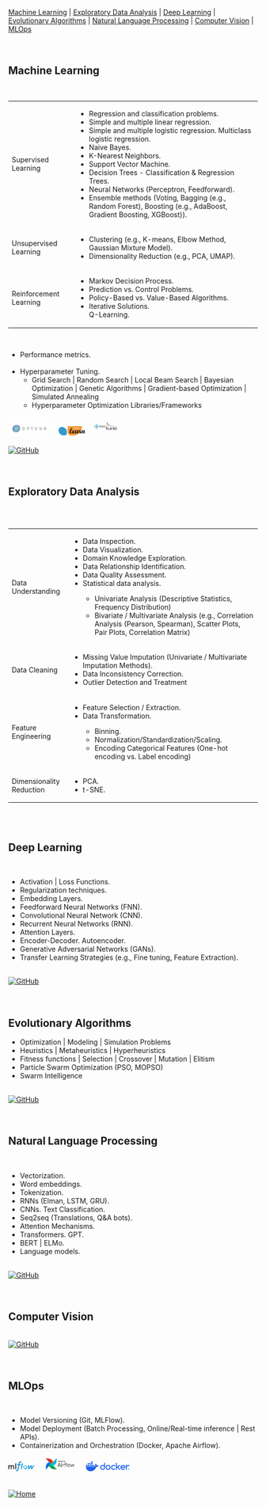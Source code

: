 [Machine Learning](#Machine-Learning) | [Exploratory Data Analysis](#Exploratory-Data-Analysis) | [Deep Learning](#Deep-Learning) | [Evolutionary Algorithms](#Evolutionary-Algorithms) | [Natural Language Processing](#Natural-Language-Processing) | [Computer Vision](#Computer-Vision) | [MLOps](#MLOps)   
<br><br>

<h2>Machine Learning</h2>
<br>
<table>
	<tr>
		<td class="styled-cell"> Supervised Learning</td> 
		<td>
			<ul>
				<li>Regression and classification problems.</li>
				<li>Simple and multiple linear regression.</li>
				<li>Simple and multiple logistic regression.  Multiclass logistic regression.</li>
				<li>Naive Bayes.</li>
				<li>K-Nearest Neighbors.</li>
				<li>Support Vector Machine.</li>
				<li>Decision Trees - Classification & Regression Trees.</li>
				<li>Neural Networks (Perceptron, Feedforward).</li>
				<li>Ensemble methods (Voting, Bagging (e.g., Random Forest), Boosting (e.g., AdaBoost, Gradient Boosting, XGBoost)).</li>
			</ul>
		</td>
	</tr>
	<tr>
		<td class="styled-cell"> Unsupervised Learning </td> 
		<td>
			<ul>
				<li>Clustering  (e.g., K-means, Elbow Method, Gaussian Mixture Model).</li> 
				<li>Dimensionality Reduction (e.g., PCA, UMAP).</li> 
			</ul>
		</td> 
	</tr>
	<tr>
		<td class="styled-cell">Reinforcement Learning </td> 
		<td>
			<ul>
				<li>Markov Decision Process.</li>
				<li>Prediction vs. Control Problems.</li>
				<li>Policy-Based vs. Value-Based Algorithms.</li>
				<li>Iterative Solutions.<br>Q-Learning.</li>
			</ul>
		</td> 
	</tr>
<table>
<br>

<ul>
  <li>Performance metrics.</li>
  <br>
  <li>Hyperparameter Tuning.  
    <ul>
      <li>Grid Search | Random Search | Local Beam Search | Bayesian Optimization | Genetic Algorithms | Gradient-based Optimization | Simulated Annealing </li>
      <li>Hyperparameter Optimization Libraries/Frameworks</li>
    </ul>
  </li>
</ul>  
<div class="image-container">
  <img src="assets/images/optuna.jpg" alt="optuna" height="30" width="auto"/>&nbsp;&nbsp;&nbsp;
  <img src="assets/images/scikit-learn-logo-small.png" alt="scikit-learn" height="20" width="auto"/>&nbsp;&nbsp;&nbsp;
  <img src="assets/images/raytune.jpg" alt="ray-tune" height="40" width="auto"/>  
</div>
<br>
<a href="https://github.com/mdegano-ai/ai/tree/main/samples/ml/" target="_blank"><img alt="GitHub" src="https://img.shields.io/badge/GitHub-Sample%20Notebooks-B9E1F5?style=flat-square&logo=github"></a>  
<br><br>  
<br>
<h2>Exploratory Data Analysis</h2>
<br>
<table>
	<tr>
		<td class="styled-cell">Data Understanding</td> 
		<td>
			<ul>
				<li>Data Inspection.</li> 
				<li>Data Visualization.</li>
				<li>Domain Knowledge Exploration.</li>
				<li>Data Relationship Identification.</li>
				<li>Data Quality Assessment.</li>
				<li>Statistical data analysis.</li>
					<ul>
						<li>Univariate Analysis (Descriptive Statistics, Frequency Distribution)</li>
						<li>Bivariate / Multivariate Analysis (e.g., Correlation Analysis (Pearson, Spearman), Scatter Plots, Pair Plots, Correlation Matrix)</li>
					</ul>	
			</ul>
		</td>
	</tr>
	<tr>
		<td class="styled-cell">Data Cleaning</td> 
		<td>
			<ul>
				<li>Missing Value Imputation (Univariate / Multivariate Imputation Methods).</li> 
				<li>Data Inconsistency Correction.</li>
				<li>Outlier Detection and Treatment</li>
			</ul>
		</td> 
	</tr>
	<tr>
		<td class="styled-cell">Feature Engineering</td> 
		<td>
			<ul>
				<li>Feature Selection / Extraction.</li>
				<li>Data Transformation.</li>
				<ul>
					<li>Binning.</li>
					<li>Normalization/Standardization/Scaling.</li>
					<li>Encoding Categorical Features (One-hot encoding vs. Label encoding)</li>
				</ul>
			</ul>
		</td> 
	</tr>
	<tr>
		<td class="styled-cell">Dimensionality Reduction</td> 
		<td>
			<ul>
				<li>PCA.</li>
				<li>t-SNE.</li>
			</ul>
		</td> 
	</tr>

<table>
<br><br>
<h2>Deep Learning</h2>
<br>
<ul>
	<li>Activation | Loss Functions.</li>
	<li>Regularization techniques.</li>
	<li>Embedding Layers.</li>
	<li>Feedforward Neural Networks (FNN).</li>
	<li>Convolutional Neural Network (CNN).</li>
	<li>Recurrent Neural Networks (RNN).</li>
	<li>Attention Layers.</li>
	<li>Encoder-Decoder. Autoencoder.</li>
	<li>Generative Adversarial Networks (GANs).</li>
	<li>Transfer Learning Strategies (e.g., Fine tuning, Feature Extraction).</li>
</ul>	
<br>
<a href="https://github.com/mdegano-ai/ai/tree/main/samples/dl/" target="_blank"><img alt="GitHub" src="https://img.shields.io/badge/GitHub-Sample%20Notebooks-B9E1F5?style=flat-square&logo=github"></a>  
<br><br>
<br>

<h2>Evolutionary Algorithms</h2>
<ul>
	<li>Optimization | Modeling | Simulation Problems</li>
	<li>Heuristics | Metaheuristics | Hyperheuristics</li>
	<li>Fitness functions | Selection | Crossover | Mutation | Elitism </li>
	<li>Particle Swarm Optimization (PSO, MOPSO)</li>
	<li>Swarm Intelligence</li>
</ul>	
<br>
<a href="https://github.com/mdegano-ai/ai/tree/main/samples/ea/" target="_blank"><img alt="GitHub" src="https://img.shields.io/badge/GitHub-Sample%20Notebooks-B9E1F5?style=flat-square&logo=github"></a>  
<br><br>  
<br>
<h2>Natural Language Processing</h2>
<br>
<ul>
	<li>Vectorization.</li>
	<li>Word embeddings.</li>
	<li>Tokenization.</li>
	<li>RNNs (Elman, LSTM, GRU).</li>
	<li>CNNs. Text Classification.</li>
	<li>Seq2seq (Translations, Q&A bots).</li>
	<li>Attention Mechanisms.</li>
	<li>Transformers.  GPT.</li>
	<li>BERT | ELMo.</li>
	<li>Language models.</li>

</ul>
<br>
<a href="https://github.com/mdegano-ai/ai/tree/main/samples/nlp/" target="_blank"><img alt="GitHub" src="https://img.shields.io/badge/GitHub-Sample%20Notebooks-B9E1F5?style=flat-square&logo=github"></a>  
<br><br>
<br>

<h2>Computer Vision</h2>
<br>
<a href="https://github.com/mdegano-ai/ai/tree/main/samples/cv/" target="_blank"><img alt="GitHub" src="https://img.shields.io/badge/GitHub-Sample%20Notebooks-B9E1F5?style=flat-square&logo=github"></a>  
<br><br>
<br>

<h2>MLOps</h2>
<br>
<ul>
	<li> Model Versioning (Git, MLFlow).</li>
	<li> Model Deployment (Batch Processing, Online/Real-time inference | Rest APIs).</li>
	<li> Containerization and Orchestration (Docker, Apache Airflow).</li>
</ul>
<div class="image-container">
  <img src="assets/images/mlflow.jpg" alt="mlflow" height="20" width="auto"/>&nbsp;&nbsp;&nbsp;
  <img src="assets/images/airflow.jpg" alt="airflow" height="30" width="auto"/>&nbsp;&nbsp;&nbsp;
  <img src="assets/images/docker-logo-blue.png" alt="docker" height="20" width="auto"/>  
</div>
<br><br>
<div align="left">
  <a href="https://mdegano-ai.github.io/ai/"><img src="https://img.shields.io/badge/%F0%9F%8F%A0-Ver%20en%20GitHub%20Pages-B9E1F5?style=flat-square" alt="Home"></a>
</div>
